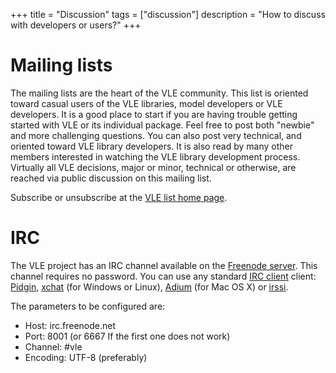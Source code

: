 +++
title = "Discussion"
tags = ["discussion"]
description = "How to discuss with developers or users?"
+++

# Mailing lists

The mailing lists are the heart of the VLE community. This list is oriented
toward casual users of the VLE libraries, model developers or VLE developers.
It is a good place to start if you are having trouble getting started with VLE
or its individual package. Feel free to post both "newbie" and more challenging
questions. You can also post very technical, and oriented toward VLE library
developers. It is also read by many other members interested in watching the
VLE library development process. Virtually all VLE decisions, major or minor,
technical or otherwise, are reached via public discussion on this mailing list.

Subscribe or unsubscribe at the [VLE list home
page](https://groupes.renater.fr/sympa/info/vle).

# IRC

The VLE project has an IRC channel available on the [Freenode
server](http://www.freenode.net). This channel requires no password. You can
use any standard [IRC client](http://en.wikipedia.org/wiki/Internet_Relay_Chat)
client: [Pidgin](http://www.pidgin.im/), [xchat](http://xchat.org/) (for
Windows or Linux), [Adium](http://adium.im/) (for Mac OS X) or
[irssi](http://www.irssi.org/irssi).

The parameters to be configured are:

- Host: irc.freenode.net
- Port: 8001 (or 6667 If the first one does not work)
- Channel: #vle
- Encoding: UTF-8 (preferably)

